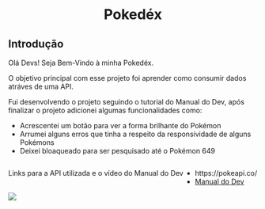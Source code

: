 <div>
  <h1 align="center">Pokedéx</h1>
</div>

<div>
 <h2>Introdução</h2>
  <p>Olá Devs! Seja Bem-Vindo à minha Pokedéx.</p>
  <p>O objetivo principal com esse projeto foi aprender como consumir dados atráves de uma API.</p>
  <p>Fui desenvolvendo o projeto seguindo o tutorial do Manual do Dev, após finalizar o projeto adicionei algumas funcionalidades como:</p>
  <ul>
    <li>Acrescentei um botão para ver a forma brilhante do Pokémon</li>
    <li>Arrumei alguns erros que tinha a respeito da responsividade de alguns Pokémons</li>
    <li>Deixei bloaqueado para ser pesquisado até o Pokémon 649</li>
   </ul>
    <div style="display: flex">
      <p>Links para a API utilizada e o vídeo do Manual do Dev</p>
      <ul>
         <li>https://pokeapi.co/</li>
         <li><a href="https://youtu.be/SjtdH3dWLa8" target="_blank">Manual do Dev</a></li>
      </ul>
    </div>
</div>

<img src= "https://github.com/DevPedroSantos/Pokedex/assets/102003471/b242ee77-3583-41ea-bf92-a85afb67f89d" />
